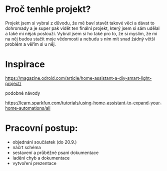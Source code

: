 # Proč tenhle projekt?

Projekt jsem si vybral z důvodu, že mě baví stavět takové věci a dávat to dohromady a je super pak vidět ten finální projekt, který jsem si sám udělal a také mi nějak poslouží. Vybral jsem si ho také pro to, že si myslím, že mi na něj budou stačit moje vědomosti a nebudu s ním mít snad žádný větší problém a věřím si u něj.

# Inspirace

https://magazine.odroid.com/article/home-assistant-a-diy-smart-light-project/  

podobné návody

https://learn.sparkfun.com/tutorials/using-home-assistant-to-expand-your-home-automations/all

# Pracovní postup: 

- objednání součástek (do 20.9.)
- náčrt schéma
- sestavení a průběžné psaní dokumentace
- ladění chyb a dokumentace 
- vytvoření prezentace 

